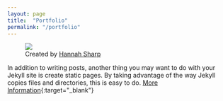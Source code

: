 ```yaml
---
layout: page
title:  "Portfolio"
permalink: "/portfolio"
---
```


<figure>
    <img src="https://cdn.dribbble.com/users/1073937/screenshots/5036567/waterfall.png" />
    <figcaption>Created by <a href="https://dribbble.com/HannahLizSharp" target="_blank_">Hannah Sharp</a></figcaption>
</figure>

In addition to writing posts, another thing you may want to do with your Jekyll site is create static pages. By taking advantage of the way Jekyll copies files and directories, this is easy to do. [More Information](https://jekyllrb.com/docs/pages/){:target="_blank"}